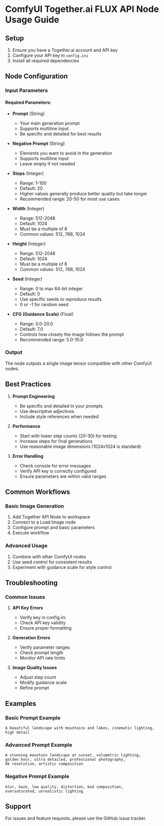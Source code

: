 # ComfyUI Together.ai FLUX API Node Usage Guide

## Setup

1. Ensure you have a Together.ai account and API key
2. Configure your API key in `config.ini`
3. Install all required dependencies

## Node Configuration

### Input Parameters

#### Required Parameters:
- **Prompt** (String)
  - Your main generation prompt
  - Supports multiline input
  - Be specific and detailed for best results

- **Negative Prompt** (String)
  - Elements you want to avoid in the generation
  - Supports multiline input
  - Leave empty if not needed

- **Steps** (Integer)
  - Range: 1-100
  - Default: 20
  - Higher values generally produce better quality but take longer
  - Recommended range: 20-50 for most use cases

- **Width** (Integer)
  - Range: 512-2048
  - Default: 1024
  - Must be a multiple of 8
  - Common values: 512, 768, 1024

- **Height** (Integer)
  - Range: 512-2048
  - Default: 1024
  - Must be a multiple of 8
  - Common values: 512, 768, 1024

- **Seed** (Integer)
  - Range: 0 to max 64-bit integer
  - Default: 0
  - Use specific seeds to reproduce results
  - 0 or -1 for random seed

- **CFG (Guidance Scale)** (Float)
  - Range: 0.0-20.0
  - Default: 7.0
  - Controls how closely the image follows the prompt
  - Recommended range: 5.0-10.0

### Output

The node outputs a single image tensor compatible with other ComfyUI nodes.

## Best Practices

1. **Prompt Engineering**
   - Be specific and detailed in your prompts
   - Use descriptive adjectives
   - Include style references when needed

2. **Performance**
   - Start with lower step counts (20-30) for testing
   - Increase steps for final generations
   - Use reasonable image dimensions (1024x1024 is standard)

3. **Error Handling**
   - Check console for error messages
   - Verify API key is correctly configured
   - Ensure parameters are within valid ranges

## Common Workflows

### Basic Image Generation
1. Add Together API Node to workspace
2. Connect to a Load Image node
3. Configure prompt and basic parameters
4. Execute workflow

### Advanced Usage
1. Combine with other ComfyUI nodes
2. Use seed control for consistent results
3. Experiment with guidance scale for style control

## Troubleshooting

### Common Issues

1. **API Key Errors**
   - Verify key in config.ini
   - Check API key validity
   - Ensure proper formatting

2. **Generation Errors**
   - Verify parameter ranges
   - Check prompt length
   - Monitor API rate limits

3. **Image Quality Issues**
   - Adjust step count
   - Modify guidance scale
   - Refine prompt

## Examples

### Basic Prompt Example
```
A beautiful landscape with mountains and lakes, cinematic lighting, high detail
```

### Advanced Prompt Example
```
A stunning mountain landscape at sunset, volumetric lighting, 
golden hour, ultra detailed, professional photography, 
8k resolution, artistic composition
```

### Negative Prompt Example
```
blur, haze, low quality, distortion, bad composition, 
oversaturated, unrealistic lighting
```

## Support

For issues and feature requests, please use the GitHub issue tracker.
